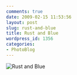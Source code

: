 ```yaml
---
comments: true
date: 2009-02-15 11:53:56
layout: post
slug: rust-and-blue
title: Rust and Blue
wordpress_id: 1356
categories:
- PhotoBlog
---
```


![Rust and Blue](http://ryanfitzer.com/main/wp-content/uploads/2009/02/rust-against-blue.jpg)
